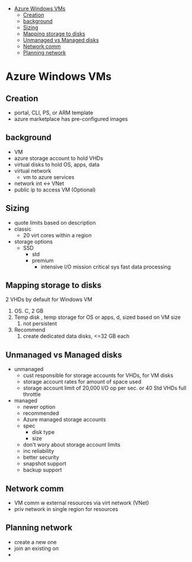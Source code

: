 - [Azure Windows VMs](#azure-windows-vms)
  - [Creation](#creation)
  - [background](#background)
  - [Sizing](#sizing)
  - [Mapping storage to disks](#mapping-storage-to-disks)
  - [Unmanaged vs Managed disks](#unmanaged-vs-managed-disks)
  - [Network comm](#network-comm)
  - [Planning network](#planning-network)
# Azure Windows VMs

## Creation
* portal, CLI, PS, or ARM template
* azure marketplace has pre-configured images

## background
* VM 
* azure storage account to hold VHDs
* virtual disks to hold OS, apps, data
* virtual network
  * vm to azure services
* network int <-> VNet
* public ip to access VM (Optional)

## Sizing
* quote limits based on description
* classic
  * 20 virt cores within a region
* storage options
  * SSD
    * std
    * premium
      * intensive I/O mission critical sys fast data processing

## Mapping storage to disks
2 VHDs by default for Windows VM
1. OS. C, 2 GB
2. Temp disk , temp storage for OS or apps, d, sized based on VM size
   1. not persistent
3. Recommend
   1. create dedicated data disks, <=32 GB each

## Unmanaged vs Managed disks
* unmanaged
  * cust responsible for storage accounts for VHDs, for VM disks
  * storage account rates for amount of space used
  * storage account limit of 20,000 I/O op per sec.  or 40 Std VHDs full throttle
* managed
  * newer option
  * recommended
  * Azure managed storage accounts
  * spec
    * disk type
    * size
  * don't wory about storage account limits
  * inc reliability
  * better security
  * snapshot support
  * backup support

## Network comm
* VM comm w external resources via virt network (VNet)
* priv network in single region for resources 

## Planning network
* create a new one
* join an existing on
* 
